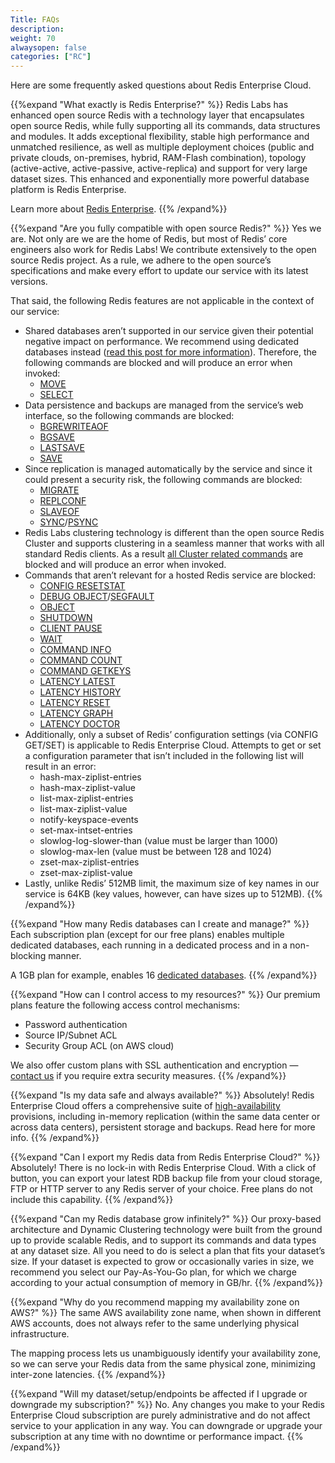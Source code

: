 ```yaml
---
Title: FAQs
description: 
weight: 70
alwaysopen: false
categories: ["RC"]
---
```

Here are some frequently asked questions about Redis Enterprise Cloud.

<!-- Also in RS and RV -->
{{%expand "What exactly is Redis Enterprise?" %}}
Redis Labs has enhanced open source Redis with a technology layer that encapsulates open source Redis, while fully supporting all its commands, data structures and modules. It adds exceptional flexibility, stable high performance and unmatched resilience, as well as multiple deployment choices (public and private clouds, on-premises, hybrid, RAM-Flash combination), topology (active-active, active-passive, active-replica) and support for very large dataset sizes. This enhanced and exponentially more powerful database platform is Redis Enterprise.

Learn more about [Redis Enterprise](https://redislabs.com/why-redis/redis-enterprise/).
{{% /expand%}}

<!-- Also in RS and RV -->
{{%expand "Are you fully compatible with open source Redis?" %}}
Yes we are. Not only are we are the home of Redis, but most of Redis’ core engineers also work for Redis Labs! We contribute extensively to the open source Redis project. As a rule, we adhere to the open source’s specifications and make every effort to update our service with its latest versions.

That said, the following Redis features are not applicable in the context of our service:

- Shared databases aren’t supported in our service given their potential negative impact on performance. We recommend using dedicated databases instead ([read this post for more information](https://redislabs.com/blog/benchmark-shared-vs-dedicated-redis-instances/)). Therefore, the following commands are blocked and will produce an error when invoked:
    - [MOVE](http://redis.io/commands/move)
    - [SELECT](http://redis.io/commands/select)
- Data persistence and backups are managed from the service’s web interface, so the following commands are blocked:
    - [BGREWRITEAOF](http://redis.io/commands/BGREWRITEAOF)
    - [BGSAVE](http://redis.io/commands/bgsave)
    - [LASTSAVE](http://redis.io/commands/LASTSAVE)
    - [SAVE](http://redis.io/commands/SAVE)
- Since replication is managed automatically by the service and since it could present a security risk, the following commands are blocked:
    - [MIGRATE](http://redis.io/commands/MIGRATE)
    - [REPLCONF](http://redis.io/commands/REPLCONF)
    - [SLAVEOF](http://redis.io/commands/SLAVEOF)
    - [SYNC](http://redis.io/commands/SYNC)/[PSYNC](http://redis.io/commands/PSYNC)
- Redis Labs clustering technology is different than the open source Redis Cluster and supports clustering in a seamless manner that works with all standard Redis clients. As a result [all Cluster related commands](http://redis.io/commands#cluster) are blocked and will produce an error when invoked.
- Commands that aren’t relevant for a hosted Redis service are blocked:
    - [CONFIG RESETSTAT](http://redis.io/commands/CONFIG-RESETSTAT)
    - [DEBUG OBJECT](http://redis.io/commands/DEBUG-OBJECT)/[SEGFAULT](http://redis.io/commands/DEBUG-SEGFAULT)
    - [OBJECT](http://redis.io/commands/OBJECT)
    - [SHUTDOWN](http://redis.io/commands/SHUTDOWN)
    - [CLIENT PAUSE](http://redis.io/commands/CLIENT-PAUSE)
    - [WAIT](http://redis.io/commands/WAIT)
    - [COMMAND INFO](http://redis.io/commands/COMMAND-INFO)
    - [COMMAND COUNT](http://redis.io/commands/COMMAND-COUNT)
    - [COMMAND GETKEYS](http://redis.io/commands/COMMAND-GETKEYS)
    - [LATENCY LATEST](http://redis.io/commands/LATENCY-LATEST)
    - [LATENCY HISTORY](http://redis.io/commands/LATENCY-HISTORY)
    - [LATENCY RESET](http://redis.io/commands/LATENCY-RESET)
    - [LATENCY GRAPH](http://redis.io/commands/LATENCY-GRAPH)
    - [LATENCY DOCTOR](http://redis.io/commands/LATENCY-DOCTOR)
- Additionally, only a subset of Redis’ configuration settings (via CONFIG GET/SET) is applicable to Redis Enterprise Cloud. Attempts to get or set a configuration parameter that isn’t included in the following list will result in an error:
    - hash-max-ziplist-entries
    - hash-max-ziplist-value
    - list-max-ziplist-entries
    - list-max-ziplist-value
    - notify-keyspace-events
    - set-max-intset-entries
    - slowlog-log-slower-than (value must be larger than 1000)
    - slowlog-max-len (value must be between 128 and 1024)
    - zset-max-ziplist-entries
    - zset-max-ziplist-value
- Lastly, unlike Redis’ 512MB limit, the maximum size of key names in our service is 64KB (key values, however, can have sizes up to 512MB).
{{% /expand%}}

<!-- Also in RS -->
{{%expand "How many Redis databases can I create and manage?" %}}
Each subscription plan (except for our free plans) enables multiple dedicated databases, each running in a dedicated process and in a non-blocking manner.

A 1GB plan for example, enables 16 [dedicated databases](https://redislabs.com/blog/benchmark-shared-vs-dedicated-redis-instances).
{{% /expand%}}

<!-- Also in RV -->
{{%expand "How can I control access to my resources?" %}}
Our premium plans feature the following access control mechanisms:

- Password authentication
- Source IP/Subnet ACL
- Security Group ACL (on AWS cloud)

We also offer custom plans with SSL authentication and encryption — [contact us](mailto:info@redislabs.com) if you require extra security measures.
{{% /expand%}}

<!-- Also in RV -->
{{%expand "Is my data safe and always available?" %}}
Absolutely! Redis Enterprise Cloud offers a comprehensive suite of [high-availability](https://redislabs.com/blog/high-availability-for-in-memory-cloud-datastores) provisions, including in-memory replication (within the same data center or across data centers), persistent storage and backups. Read here for more info.
{{% /expand%}}

{{%expand "Can I export my Redis data from Redis Enterprise Cloud?" %}}
Absolutely! There is no lock-in with Redis Enterprise Cloud. With a click of button, you can export your latest RDB backup file from your cloud storage, FTP or HTTP server to any Redis server of your choice. Free plans do not include this capability.
{{% /expand%}}

{{%expand "Can my Redis database grow infinitely?" %}}
Our proxy-based architecture and Dynamic Clustering technology were built from the ground up to provide scalable Redis, and to support its commands and data types at any dataset size. All you need to do is select a plan that fits your dataset’s size. If your dataset is expected to grow or occasionally varies in size, we recommend you select our Pay-As-You-Go plan, for which we charge according to your actual consumption of memory in GB/hr.
{{% /expand%}}

{{%expand "Why do you recommend mapping my availability zone on AWS?" %}}
The same AWS availability zone name, when shown in different AWS accounts, does not always refer to the same underlying physical infrastructure.

The mapping process lets us unambiguously identify your availability zone, so we can serve your Redis data from the same physical zone, minimizing inter-zone latencies.
{{% /expand%}}

{{%expand "Will my dataset/setup/endpoints be affected if I upgrade or downgrade my subscription?" %}}
No. Any changes you make to your Redis Enterprise Cloud subscription are purely administrative and do not affect service to your application in any way. You can downgrade or upgrade your subscription at any time with no downtime or performance impact.
{{% /expand%}}